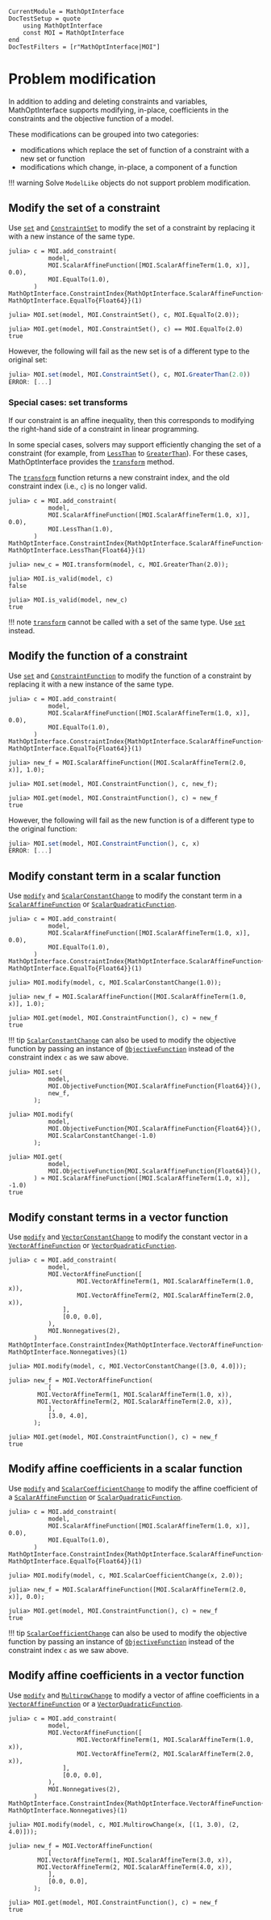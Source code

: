 ```@meta
CurrentModule = MathOptInterface
DocTestSetup = quote
    using MathOptInterface
    const MOI = MathOptInterface
end
DocTestFilters = [r"MathOptInterface|MOI"]
```

# Problem modification

In addition to adding and deleting constraints and variables, MathOptInterface
supports modifying, in-place, coefficients in the constraints and the objective
function of a model.

These modifications can be grouped into two categories:
 * modifications which replace the set of function of a constraint with a new
   set or function
 * modifications which change, in-place, a component of a function

!!! warning
    Solve `ModelLike` objects do not support problem modification.

## Modify the set of a constraint

Use [`set`](@ref) and [`ConstraintSet`](@ref) to modify the set of a constraint
by replacing it with a new instance of the same type.

```jldoctest modify_set; setup=:(model = MOI.Utilities.Model{Float64}(); x = MOI.add_variable(model))
julia> c = MOI.add_constraint(
           model,
           MOI.ScalarAffineFunction([MOI.ScalarAffineTerm(1.0, x)], 0.0),
           MOI.EqualTo(1.0),
       )
MathOptInterface.ConstraintIndex{MathOptInterface.ScalarAffineFunction{Float64}, MathOptInterface.EqualTo{Float64}}(1)

julia> MOI.set(model, MOI.ConstraintSet(), c, MOI.EqualTo(2.0));

julia> MOI.get(model, MOI.ConstraintSet(), c) == MOI.EqualTo(2.0)
true
```


However, the following will fail as the new set is of a different type to the
original set:
```julia
julia> MOI.set(model, MOI.ConstraintSet(), c, MOI.GreaterThan(2.0))
ERROR: [...]
```

### Special cases: set transforms

If our constraint is an affine inequality, then this corresponds to modifying
the right-hand side of a constraint in linear programming.

In some special cases, solvers may support efficiently changing the set of a
constraint (for example, from [`LessThan`](@ref) to [`GreaterThan`](@ref)). For
these cases, MathOptInterface provides the [`transform`](@ref) method.

The [`transform`](@ref) function returns a new constraint index, and the old
constraint index (i.e., `c`) is no longer valid.

```jldoctest transform_set; setup=:(model = MOI.Utilities.Model{Float64}(); x = MOI.add_variable(model))
julia> c = MOI.add_constraint(
           model,
           MOI.ScalarAffineFunction([MOI.ScalarAffineTerm(1.0, x)], 0.0),
           MOI.LessThan(1.0),
       )
MathOptInterface.ConstraintIndex{MathOptInterface.ScalarAffineFunction{Float64}, MathOptInterface.LessThan{Float64}}(1)

julia> new_c = MOI.transform(model, c, MOI.GreaterThan(2.0));

julia> MOI.is_valid(model, c)
false

julia> MOI.is_valid(model, new_c)
true
```

!!! note
    [`transform`](@ref) cannot be called with a set of the same type. Use
    [`set`](@ref) instead.

## Modify the function of a constraint

Use [`set`](@ref) and [`ConstraintFunction`](@ref) to modify the function of a
constraint by replacing it with a new instance of the same type.

```jldoctest modify_function; setup=:(model = MOI.Utilities.Model{Float64}(); x = MOI.add_variable(model))
julia> c = MOI.add_constraint(
           model,
           MOI.ScalarAffineFunction([MOI.ScalarAffineTerm(1.0, x)], 0.0),
           MOI.EqualTo(1.0),
       )
MathOptInterface.ConstraintIndex{MathOptInterface.ScalarAffineFunction{Float64}, MathOptInterface.EqualTo{Float64}}(1)

julia> new_f = MOI.ScalarAffineFunction([MOI.ScalarAffineTerm(2.0, x)], 1.0);

julia> MOI.set(model, MOI.ConstraintFunction(), c, new_f);

julia> MOI.get(model, MOI.ConstraintFunction(), c) ≈ new_f
true
```

However, the following will fail as the new function is of a different type to
the original function:
```julia
julia> MOI.set(model, MOI.ConstraintFunction(), c, x)
ERROR: [...]
```

## Modify constant term in a scalar function

Use [`modify`](@ref) and [`ScalarConstantChange`](@ref) to modify the constant
term in a [`ScalarAffineFunction`](@ref) or [`ScalarQuadraticFunction`](@ref).

```jldoctest scalar_constant_change; setup=:(model = MOI.Utilities.Model{Float64}(); x = MOI.add_variable(model))
julia> c = MOI.add_constraint(
           model,
           MOI.ScalarAffineFunction([MOI.ScalarAffineTerm(1.0, x)], 0.0),
           MOI.EqualTo(1.0),
       )
MathOptInterface.ConstraintIndex{MathOptInterface.ScalarAffineFunction{Float64}, MathOptInterface.EqualTo{Float64}}(1)

julia> MOI.modify(model, c, MOI.ScalarConstantChange(1.0));

julia> new_f = MOI.ScalarAffineFunction([MOI.ScalarAffineTerm(1.0, x)], 1.0);

julia> MOI.get(model, MOI.ConstraintFunction(), c) ≈ new_f
true
```

!!! tip
    [`ScalarConstantChange`](@ref) can also be used to modify the objective
    function by passing an instance of [`ObjectiveFunction`](@ref) instead of
    the constraint index `c` as we saw above.

```jldoctest scalar_constant_change
julia> MOI.set(
           model,
           MOI.ObjectiveFunction{MOI.ScalarAffineFunction{Float64}}(),
           new_f,
       );

julia> MOI.modify(
           model,
           MOI.ObjectiveFunction{MOI.ScalarAffineFunction{Float64}}(),
           MOI.ScalarConstantChange(-1.0)
       );

julia> MOI.get(
           model,
           MOI.ObjectiveFunction{MOI.ScalarAffineFunction{Float64}}(),
       ) ≈ MOI.ScalarAffineFunction([MOI.ScalarAffineTerm(1.0, x)], -1.0)
true
```

## Modify constant terms in a vector function

Use [`modify`](@ref) and [`VectorConstantChange`](@ref) to modify the constant
vector in a [`VectorAffineFunction`](@ref) or [`VectorQuadraticFunction`](@ref).

```jldoctest vector_constant_change; setup=:(model = MOI.Utilities.Model{Float64}(); x = MOI.add_variable(model))
julia> c = MOI.add_constraint(
           model,
           MOI.VectorAffineFunction([
                   MOI.VectorAffineTerm(1, MOI.ScalarAffineTerm(1.0, x)),
                   MOI.VectorAffineTerm(2, MOI.ScalarAffineTerm(2.0, x)),
               ],
               [0.0, 0.0],
           ),
           MOI.Nonnegatives(2),
       )
MathOptInterface.ConstraintIndex{MathOptInterface.VectorAffineFunction{Float64}, MathOptInterface.Nonnegatives}(1)

julia> MOI.modify(model, c, MOI.VectorConstantChange([3.0, 4.0]));

julia> new_f = MOI.VectorAffineFunction(
           [
        MOI.VectorAffineTerm(1, MOI.ScalarAffineTerm(1.0, x)),
        MOI.VectorAffineTerm(2, MOI.ScalarAffineTerm(2.0, x)),
           ],
           [3.0, 4.0],
       );

julia> MOI.get(model, MOI.ConstraintFunction(), c) ≈ new_f
true
```

## Modify affine coefficients in a scalar function

Use [`modify`](@ref) and [`ScalarCoefficientChange`](@ref) to modify the affine
coefficient of a [`ScalarAffineFunction`](@ref) or [`ScalarQuadraticFunction`](@ref).

```jldoctest scalar_coefficient_change; setup=:(model = MOI.Utilities.Model{Float64}(); x = MOI.add_variable(model))
julia> c = MOI.add_constraint(
           model,
           MOI.ScalarAffineFunction([MOI.ScalarAffineTerm(1.0, x)], 0.0),
           MOI.EqualTo(1.0),
       )
MathOptInterface.ConstraintIndex{MathOptInterface.ScalarAffineFunction{Float64}, MathOptInterface.EqualTo{Float64}}(1)

julia> MOI.modify(model, c, MOI.ScalarCoefficientChange(x, 2.0));

julia> new_f = MOI.ScalarAffineFunction([MOI.ScalarAffineTerm(2.0, x)], 0.0);

julia> MOI.get(model, MOI.ConstraintFunction(), c) ≈ new_f
true
```

!!! tip
    [`ScalarCoefficientChange`](@ref) can also be used to modify the objective
    function by passing an instance of [`ObjectiveFunction`](@ref) instead of
    the constraint index `c` as we saw above.

## Modify affine coefficients in a vector function

Use [`modify`](@ref) and [`MultirowChange`](@ref) to modify a vector of affine
coefficients in a [`VectorAffineFunction`](@ref) or a [`VectorQuadraticFunction`](@ref).

```jldoctest multirow_change; setup=:(model = MOI.Utilities.Model{Float64}(); x = MOI.add_variable(model))
julia> c = MOI.add_constraint(
           model,
           MOI.VectorAffineFunction([
                   MOI.VectorAffineTerm(1, MOI.ScalarAffineTerm(1.0, x)),
                   MOI.VectorAffineTerm(2, MOI.ScalarAffineTerm(2.0, x)),
               ],
               [0.0, 0.0],
           ),
           MOI.Nonnegatives(2),
       )
MathOptInterface.ConstraintIndex{MathOptInterface.VectorAffineFunction{Float64}, MathOptInterface.Nonnegatives}(1)

julia> MOI.modify(model, c, MOI.MultirowChange(x, [(1, 3.0), (2, 4.0)]));

julia> new_f = MOI.VectorAffineFunction(
           [
        MOI.VectorAffineTerm(1, MOI.ScalarAffineTerm(3.0, x)),
        MOI.VectorAffineTerm(2, MOI.ScalarAffineTerm(4.0, x)),
           ],
           [0.0, 0.0],
       );

julia> MOI.get(model, MOI.ConstraintFunction(), c) ≈ new_f
true
```
